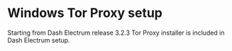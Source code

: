 # Windows Tor Proxy setup

Starting from Dash Electrum release 3.2.3 Tor Proxy installer
is included in Dash Electrum setup.
